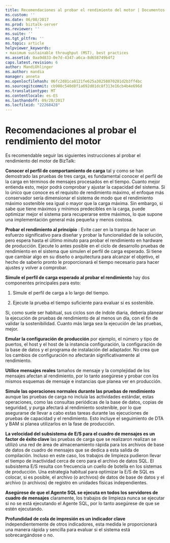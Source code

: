 ```yaml
---
title: Recomendaciones al probar el rendimiento del motor | Documentos de Microsoft
ms.custom: ''
ms.date: 06/08/2017
ms.prod: biztalk-server
ms.reviewer: ''
ms.suite: ''
ms.tgt_pltfrm: ''
ms.topic: article
helpviewer_keywords:
- maximum sustainable throughput (MST), best practices
ms.assetid: 0aa9d833-0e7d-4347-a6ca-8d658749b4f2
caps.latest.revision: 6
author: MandiOhlinger
ms.author: mandia
manager: anneta
ms.openlocfilehash: 06fc2d81ca8121fe625a30258070281d2b3ff4bc
ms.sourcegitcommit: cb908c540d8f1a692d01dc8f313e16cb4b4e696d
ms.translationtype: MT
ms.contentlocale: es-ES
ms.lasthandoff: 09/20/2017
ms.locfileid: "22268428"
---
```

# <a name="recommendations-when-testing-engine-performance"></a>Recomendaciones al probar el rendimiento del motor
Es recomendable seguir las siguientes instrucciones al probar el rendimiento del motor de BizTalk:  
  
 **Conocer el perfil de comportamiento de carga** tal y como se han demostrado las pruebas de tres carga, es fundamental conocer el perfil de la carga en términos de mensajes procesados en el tiempo.  Cuanto mejor entienda esto, mejor podrá comprobar y ajustar la capacidad del sistema. Si lo único que conoce es el requisito de rendimiento máximo, el enfoque más conservador sería dimensionar el sistema de modo que el rendimiento máximo sostenible sea igual o mayor que la carga máxima. Sin embargo, si sabe que tiene máximos y mínimos predecibles en la carga, puede optimizar mejor el sistema para recuperarse entre máximos, lo que supone una implementación general más pequeña y menos costosa.  
  
 **Probar el rendimiento al principio** : Evite caer en la trampa de hacer un esfuerzo significativo para diseñar y probar la funcionalidad de la solución, pero espera hasta el último minuto para probar el rendimiento en hardware de producción. Ejecute lo antes posible en el ciclo de desarrollo pruebas de rendimiento en el sistema que simulen el perfil de carga esperado. Si tiene que cambiar algo en su diseño o arquitectura para alcanzar el objetivo, el hecho de saberlo pronto le proporcionará el tiempo necesario para hacer ajustes y volver a comprobar.  
  
 **Simule el perfil de carga esperado al probar el rendimiento** hay dos componentes principales para esto:  
  
1.  Simule el perfil de carga a lo largo del tiempo.  
  
2.  Ejecute la prueba el tiempo suficiente para evaluar si es sostenible.  
  
 Si, como suele ser habitual, sus ciclos son de índole diaria, debería planear la ejecución de pruebas de rendimiento de al menos un día, con el fin de validar la sostenibilidad. Cuanto más larga sea la ejecución de las pruebas, mejor.  
  
 **Emular la configuración de producción** por ejemplo, el número y tipo de puertos, el host y el host de la instancia configuración, la configuración de la base de datos y el programa de instalación del adaptador. No crea que los cambios de configuración no afectarán significativamente al rendimiento.  
  
 **Utilice mensajes reales** tamaños de mensaje y la complejidad de los mensajes afectan al rendimiento, por lo tanto asegúrese y probar con los mismos esquemas de mensaje e instancias que planea ver en producción.  
  
 **Simule las operaciones normales durante las pruebas de rendimiento** aunque las pruebas de carga no incluía las actividades estándar, estas operaciones, como las consultas periódicas de la base de datos, copias de seguridad, y purga afectará al rendimiento sostenible, por lo que asegurarse de llevar a cabo estas tareas durante las ejecuciones de pruebas de capacidad y el rendimiento. Esto incluye el seguimiento de DTA y BAM si planea utilizarlos en la fase de producción.  
  
 **La velocidad del subsistema de E/S para el cuadro de mensajes es un factor de éxito clave** las pruebas de carga que se realizaron realizan se utilizó una red de área de almacenamiento rápida para los archivos de base de datos de cuadro de mensajes que se dedica a esta salida de compilación. Incluso en este caso, los trabajos de limpieza pudieron llevar el tiempo de inactividad cerca de cero para el archivo de datos SQL. El subsistema E/S resulta con frecuencia un cuello de botella en los sistemas de producción. Una estrategia habitual para optimizar la E/S de SQL es colocar, si es posible, el archivo (o archivos) de datos de base de datos y el archivo (o archivos) de registro en unidades físicas independientes.  
  
 **Asegúrese de que el Agente SQL se ejecuta en todos los servidores de cuadro de mensajes** claramente, los trabajos de limpieza nunca se ejecutar si no se está ejecutando el Agente SQL, por lo tanto asegúrese de que se estén ejecutando.  
  
 **Profundidad de cola de impresión es un indicador clave** independientemente de otros indicadores, esta medida le proporcionará una manera rápida y sencilla para evaluar si el sistema está sobrecargándose o no.